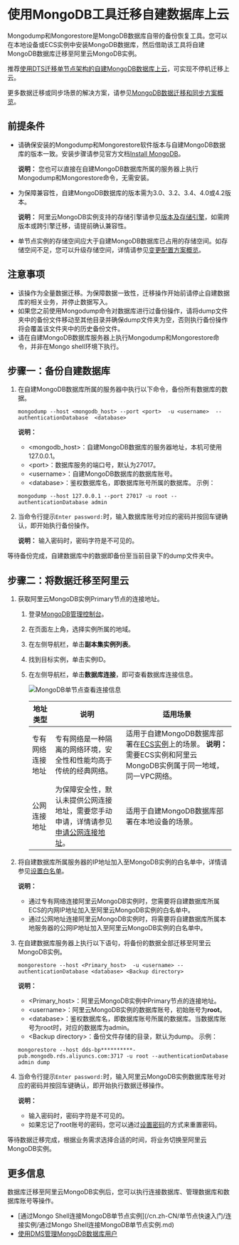 # 使用MongoDB工具迁移自建数据库上云

Mongodump和Mongorestore是MongoDB数据库自带的备份恢复工具。您可以在本地设备或ECS实例中安装MongoDB数据库，然后借助该工具将自建MongoDB数据库迁移至阿里云MongoDB实例。

推荐[使用DTS迁移单节点架构的自建MongoDB数据库上云](/cn.zh-CN/单节点快速入门/数据迁移/使用DTS迁移单节点架构的自建MongoDB数据库上云.md)，可实现不停机迁移上云。

更多数据迁移或同步场景的解决方案，请参见[MongoDB数据迁移和同步方案概览](/cn.zh-CN/用户指南/数据迁移和同步/MongoDB数据迁移和同步方案概览.md)。

## 前提条件

-   请确保安装的Mongodump和Mongorestore软件版本与自建MongoDB数据库的版本一致。安装步骤请参见官方文档[Install MongoDB](https://docs.mongodb.com/v3.4/installation/)。

    **说明：** 您也可以直接在自建MongoDB数据库所属的服务器上执行Mongodump和Mongorestore命令，无需安装。

-   为保障兼容性，自建MongoDB数据库的版本需为3.0、3.2、3.4、4.0或4.2版本。

    **说明：** 阿里云MongoDB实例支持的存储引擎请参见[版本及存储引擎](/cn.zh-CN/产品简介/版本及存储引擎.md)，如需跨版本或跨引擎迁移，请提前确认兼容性。

-   单节点实例的存储空间应大于自建MongoDB数据库已占用的存储空间。如存储空间不足，您可以升级存储空间，详情请参见[变更配置方案概览](/cn.zh-CN/用户指南/实例管理/变更实例配置/变更配置方案概览.md)。

## 注意事项

-   该操作为全量数据迁移。为保障数据一致性，迁移操作开始前请停止自建数据库的相关业务，并停止数据写入。
-   如果您之前使用Mongodump命令对数据库进行过备份操作，请将dump文件夹中的备份文件移动至其他目录并确保dump文件夹为空，否则执行备份操作将会覆盖该文件夹中的历史备份文件。
-   请在自建MongoDB数据库服务器上执行Mongodump和Mongorestore命令，并非在Mongo shell环境下执行。

## 步骤一：备份自建数据库

1.  在自建MongoDB数据库所属的服务器中执行以下命令，备份所有数据库的数据。

    ```
    mongodump --host <mongodb_host> --port <port>  -u <username>  --authenticationDatabase  <database>
    ```

    **说明：**

    -   <mongodb\_host\>：自建MongoDB数据库的服务器地址，本机可使用127.0.0.1。
    -   <port\>：数据库服务的端口号，默认为27017。
    -   <username\>：自建MongoDB数据库的数据库账号。
    -   <database\>：鉴权数据库名，即数据库账号所属的数据库。
    示例：

    ```
    mongodump --host 127.0.0.1 --port 27017 -u root --authenticationDatabase admin
    ```

2.  当命令行提示`Enter password:`时，输入数据库账号对应的密码并按回车键确认，即开始执行备份操作。

    **说明：** 输入密码时，密码字符是不可见的。


等待备份完成，自建数据库中的数据即备份至当前目录下的dump文件夹中。

## 步骤二：将数据迁移至阿里云

1.  获取阿里云MongoDB实例Primary节点的连接地址。

    1.  登录[MongoDB管理控制台](https://mongodb.console.aliyun.com/)。

    2.  在页面左上角，选择实例所属的地域。

    3.  在左侧导航栏，单击**副本集实例列表**。

    4.  找到目标实例，单击实例ID。

    5.  在左侧导航栏，单击**数据库连接**，即可查看数据库连接信息。

        ![MongoDB单节点查看连接信息](https://static-aliyun-doc.oss-cn-hangzhou.aliyuncs.com/assets/img/zh-CN/2885845951/p35103.png)

        |地址类型|说明|适用场景|
        |----|--|----|
        |专有网络连接地址|专有网络是一种隔离的网络环境，安全性和性能均高于传统的经典网络。|适用于自建MongoDB数据库部署在[ECS实例](https://help.aliyun.com/document_detail/25367.html)上的场景。 **说明：** 需要ECS实例和阿里云MongoDB实例属于同一地域，同一VPC网络。 |
        |公网连接地址|为保障安全性，默认未提供公网连接地址，需要您手动申请，详情请参见[申请公网连接地址](/cn.zh-CN/单节点快速入门/申请公网连接地址.md)。|适用于自建MongoDB数据库部署在本地设备的场景。|

2.  将自建数据库所属服务器的IP地址加入至MongoDB实例的白名单中，详情请参见[设置白名单](/cn.zh-CN/单节点快速入门/设置白名单.md)。

    **说明：**

    -   通过专有网络连接阿里云MongoDB实例时，您需要将自建数据库所属ECS的内网IP地址加入至阿里云MongoDB实例的白名单中。
    -   通过公网地址连接阿里云MongoDB实例时，将需要将自建数据库所属本地服务器的公网IP地址加入至阿里云MongoDB实例的白名单中。
3.  在自建数据库服务器上执行以下语句，将备份的数据全部迁移至阿里云MongoDB实例。

    ```
    mongorestore --host <Primary_host>  -u <username> --authenticationDatabase <database> <Backup directory>
    ```

    **说明：**

    -   <Primary\_host\>：阿里云MongoDB实例中Primary节点的连接地址。
    -   <username\>：阿里云MongoDB实例的数据库账号，初始账号为**root**。
    -   <database\>：鉴权数据库名，即数据库账号所属的数据库。当数据库账号为root时，对应的数据库为admin。
    -   <Backup directory\>：备份文件存储的目录，默认为dump。
    示例：

    ```
    mongorestore --host dds-bp**********-pub.mongodb.rds.aliyuncs.com:3717 -u root --authenticationDatabase admin dump
    ```

4.  当命令行提示`Enter password:`时，输入阿里云MongoDB实例数据库账号对应的密码并按回车键确认，即开始执行数据迁移操作。

    **说明：**

    -   输入密码时，密码字符是不可见的。
    -   如果忘记了root账号的密码，您可以通过[设置密码](/cn.zh-CN/单节点快速入门/设置密码.md)的方式来重置密码。

等待数据迁移完成，根据业务需求选择合适的时间，将业务切换至阿里云MongoDB实例。

## 更多信息

数据库迁移至阿里云MongoDB实例后，您可以执行连接数据库、管理数据库和数据库账号等操作。

-   [通过Mongo Shell连接MongoDB单节点实例](/cn.zh-CN/单节点快速入门/连接实例/通过Mongo Shell连接MongoDB单节点实例.md)
-   [使用DMS管理MongoDB数据库用户]()

